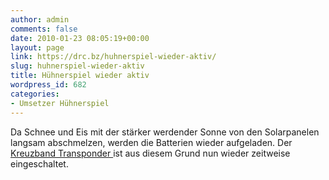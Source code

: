 ```yaml
---
author: admin
comments: false
date: 2010-01-23 08:05:19+00:00
layout: page
link: https://drc.bz/huhnerspiel-wieder-aktiv/
slug: huhnerspiel-wieder-aktiv
title: Hühnerspiel wieder aktiv
wordpress_id: 682
categories:
- Umsetzer Hühnerspiel
---
```


Da Schnee und Eis mit der stärker werdender Sonne von den Solarpanelen langsam abschmelzen, werden die Batterien wieder aufgeladen. Der [Kreuzband Transponder ](http://afu.mauler.info/ir3uaq.htm)ist aus diesem Grund nun wieder zeitweise eingeschaltet.

